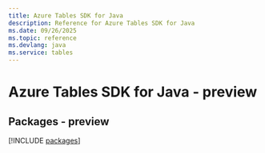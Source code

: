 ```yaml
---
title: Azure Tables SDK for Java
description: Reference for Azure Tables SDK for Java
ms.date: 09/26/2025
ms.topic: reference
ms.devlang: java
ms.service: tables
---
```

# Azure Tables SDK for Java - preview
## Packages - preview
[!INCLUDE [packages](tables-index.md)]